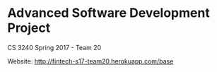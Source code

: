 # Advanced Software Development Project
CS 3240 Spring 2017 - Team 20 


Website: http://fintech-s17-team20.herokuapp.com/base
